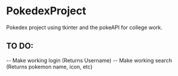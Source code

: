# PokedexProject

Pokedex project using tkinter and the pokeAPI for college work.


## TO DO:

-- Make working login (Returns Username)
-- Make working search (Returns pokemon name, icon, etc)
